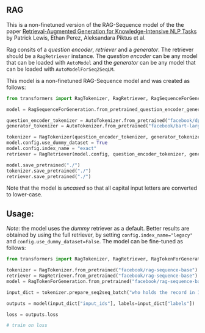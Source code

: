 ## RAG

This is a non-finetuned version of the RAG-Sequence model of the the paper [Retrieval-Augmented Generation for Knowledge-Intensive NLP Tasks](https://arxiv.org/pdf/2005.11401.pdf) 
by Patrick Lewis, Ethan Perez, Aleksandara Piktus et al.

Rag consits of a *question encoder*, *retriever* and a *generator*. The retriever should be a `RagRetriever` instance. The *question encoder* can be any model that can be loaded with `AutoModel` and the *generator* can be any model that can be loaded with `AutoModelForSeq2SeqLM`. 

This model is a non-finetuned RAG-Sequence model and was created as follows:

```python
from transformers import RagTokenizer, RagRetriever, RagSequenceForGeneration, AutoTokenizer

model = RagSequenceForGeneration.from_pretrained_question_encoder_generator("facebook/dpr-question_encoder-single-nq-base", "facebook/bart-large")

question_encoder_tokenizer = AutoTokenizer.from_pretrained("facebook/dpr-question_encoder-single-nq-base")
generator_tokenizer = AutoTokenizer.from_pretrained("facebook/bart-large")

tokenizer = RagTokenizer(question_encoder_tokenizer, generator_tokenizer)
model.config.use_dummy_dataset = True
model.config.index_name = "exact"
retriever = RagRetriever(model.config, question_encoder_tokenizer, generator_tokenizer)

model.save_pretrained("./")
tokenizer.save_pretrained("./")
retriever.save_pretrained("./")
```

Note that the model is *uncased* so that all capital input letters are converted to lower-case.

## Usage:

*Note*: the model uses the *dummy* retriever as a default. Better results are obtained by using the full retriever, 
by setting `config.index_name="legacy"` and `config.use_dummy_dataset=False`.
The model can be fine-tuned as follows:

```python
from transformers import RagTokenizer, RagRetriever, RagTokenForGeneration

tokenizer = RagTokenizer.from_pretrained("facebook/rag-sequence-base")
retriever = RagRetriever.from_pretrained("facebook/rag-sequence-base")
model = RagTokenForGeneration.from_pretrained("facebook/rag-sequence-base", retriever=retriever)

input_dict = tokenizer.prepare_seq2seq_batch("who holds the record in 100m freestyle", "michael phelps", return_tensors="pt") 

outputs = model(input_dict["input_ids"], labels=input_dict["labels"])

loss = outputs.loss

# train on loss
```

